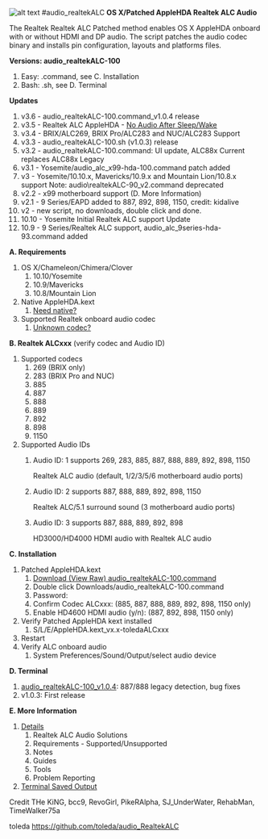![alt text](https://github.com/toleda/audio_RealtekALC/blob/master/sound.jpeg)
#audio_realtekALC
**OS X/Patched AppleHDA Realtek ALC Audio**

The Realtek Realtek ALC Patched method enables OS X AppleHDA onboard with or without HDMI and DP audio.  The script patches the audio codec binary and installs pin configuration, layouts and platforms files.

**Versions: audio_realtekALC-100**

1. Easy: .command, see C. Installation
2. Bash: .sh, see D. Terminal

**Updates**

1.  v3.6 - audio_realtekALC-100.command_v1.0.4 release
2.  v3.5 - Realtek ALC AppleHDA - [No Audio After Sleep/Wake](https://github.com/toleda/audio_ALC_guides)
3.  v3.4 - BRIX/ALC269, BRIX Pro/ALC283 and NUC/ALC283 Support
4.  v3.3 - audio_realtekALC-100.sh (v1.0.3) release
5.  v3.2 - audio_realtekALC-100.command: UI update, ALC88x Current replaces ALC88x Legacy
6.  v3.1 - Yosemite/audio_alc_x99-hda-100.command patch added
7.  v3 - Yosemite/10.10.x, Mavericks/10.9.x and Mountain Lion/10.8.x support
    Note: audio\realtekALC-90_v2.command deprecated
8.  v2.2 - x99 motherboard support (D. More Information)
9.  v2.1 - 9 Series/EAPD added to 887, 892, 898, 1150, credit: kidalive
10. v2 - new script, no downloads, double click and done.
11. 10.10 - Yosemite Initial Realtek ALC support Update
12. 10.9 - 9 Series/Realtek ALC support, audio_alc_9series-hda-93.command added

**A. Requirements**

1.  OS X/Chameleon/Chimera/Clover
    1.  10.10/Yosemite
    2.  10.9/Mavericks
    3.  10.8/Mountain Lion
2.  Native AppleHDA.kext
    1.  [Need native?](https://github.com/toleda/audio_ALC_guides/blob/master/Restore%20native%20AppleHDA%20%5BGuide%5D.pdf)
3.  Supported Realtek onboard audio codec
    1.  [Unknown codec?](https://github.com/toleda/audio_ALC_guides/blob/master/Identify%20Audio%20Codec%20%5BGuide%5D.pdf)

**B. Realtek ALCxxx** (verify codec and Audio ID)

1.  Supported codecs
    1.  269 (BRIX only)
    2.  283 (BRIX Pro and NUC)
    3.  885
    4.  887
    5.  888
    6.  889
    7.  892
    8.  898
    9.  1150
2.  Supported Audio IDs
    1.  Audio ID: 1 supports 269, 283, 885, 887, 888, 889, 892, 898, 1150

        Realtek ALC audio (default, 1/2/3/5/6 motherboard audio ports)
    2.  Audio ID: 2 supports 887, 888, 889, 892, 898, 1150

        Realtek ALC/5.1 surround sound (3 motherboard audio ports)
    3.  Audio ID: 3 supports 887, 888, 889, 892, 898

        HD3000/HD4000 HDMI audio with Realtek ALC audio

**C. Installation**

1. Patched AppleHDA.kext
    1. [Download (View Raw) audio\_realtekALC-100.command](https://github.com/toleda/audio_RealtekALC/blob/master/audio_realtekALC-100.command.zip)
    2. Double click Downloads/audio_realtekALC-100.command
    3. Password:
    4. Confirm Codec ALCxxx: (885, 887, 888, 889, 892, 898, 1150 only)
    5. Enable HD4600 HDMI audio (y/n): (887, 892, 898, 1150 only)
2. Verify Patched AppleHDA kext installed
    1. S/L/E/AppleHDA.kext_vx.x-toledaALCxxx
3. Restart
4. Verify ALC onboard audio
    1. System Preferences/Sound/Output/select audio device

**D. Terminal**

1. [audio_realtekALC-100_v1.0.4](https://github.com/toleda/audio_RealtekALC/blob/master/audio_realtekALC-100.sh): 887/888 legacy detection, bug fixes
2. v1.0.3: First release

**E. More Information**

1. [Details](https://github.com/toleda/audio_RealtekALC/blob/master/DETAILS.md)
    1.  Realtek ALC Audio Solutions
    2.  Requirements - Supported/Unsupported
    3.  Notes
    4.  Guides
    5.  Tools
    6.  Problem Reporting
2. [Terminal Saved Output](https://github.com/toleda/audio_RealtekALC/blob/master/Terminal%20Saved%20Output_v1.0.4)

Credit
THe KiNG, bcc9, RevoGirl, PikeRAlpha, SJ_UnderWater, RehabMan, TimeWalker75a

toleda
https://github.com/toleda/audio_RealtekALC